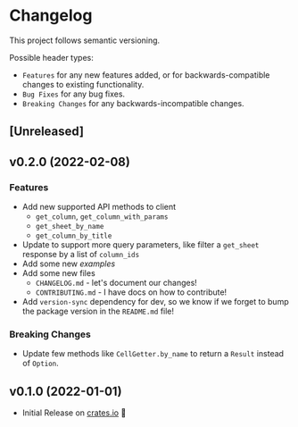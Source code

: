 # Changelog

This project follows semantic versioning.

Possible header types:

- `Features` for any new features added, or for backwards-compatible
  changes to existing functionality.
- `Bug Fixes` for any bug fixes.
- `Breaking Changes` for any backwards-incompatible changes.

## [Unreleased]

## v0.2.0 (2022-02-08)

### Features

- Add new supported API methods to client
  - `get_column`, `get_column_with_params`
  - `get_sheet_by_name`
  - `get_column_by_title`
- Update to support more query parameters, like filter a `get_sheet`
  response by a list of `column_ids`
- Add some new *examples*
- Add some new files
  - `CHANGELOG.md` - let's document our changes!
  - `CONTRIBUTING.md` - I have docs on how to contribute!
- Add `version-sync` dependency for dev, so we know if we forget to bump
  the package version in the `README.md` file!

### Breaking Changes

- Update few methods like `CellGetter.by_name` to return
  a `Result` instead of `Option`.

## v0.1.0 (2022-01-01)

- Initial Release on [crates.io][] :tada:

[crates.io]: https://crates.io/crates/smartsheet-rs
